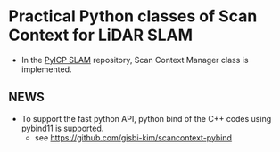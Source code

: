 # Practical Python classes of Scan Context for LiDAR SLAM
- In the [PyICP SLAM](https://github.com/kissb2/PyICP-SLAM) repository, Scan Context Manager class is implemented.

## NEWS
- To support the fast python API, python bind of the C++ codes using pybind11 is supported. 
  - see https://github.com/gisbi-kim/scancontext-pybind 
